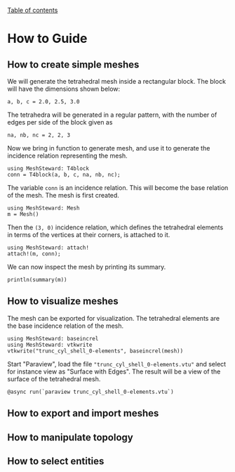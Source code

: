 [Table of contents](https://petrkryslucsd.github.io/MeshSteward.jl/latest/index.html)

# How to Guide

## How to create simple meshes

We will generate the tetrahedral mesh inside a rectangular block.
The block will have the dimensions shown below:
```
a, b, c = 2.0, 2.5, 3.0
```
The tetrahedra will be generated in a regular pattern, with the number of
edges per side of the block given as
```
na, nb, nc = 2, 2, 3
```
Now we bring in function to generate mesh, and use it to generate the incidence relation representing the mesh.
```
using MeshSteward: T4block
conn = T4block(a, b, c, na, nb, nc);
```

The variable `conn` is an incidence relation. This will become the base
relation of the mesh. The mesh is first created.
```
using MeshSteward: Mesh
m = Mesh()
```
Then the ``(3, 0)`` incidence relation, which defines the tetrahedral elements in terms of the vertices at their corners, is attached to it.
```
using MeshSteward: attach!
attach!(m, conn);
```

We can now inspect the mesh by printing its summary.
```
println(summary(m))
```

## How to visualize meshes

The mesh can be exported for visualization. The tetrahedral elements are the
base incidence relation of the mesh.

```
using MeshSteward: baseincrel
using MeshSteward: vtkwrite
vtkwrite("trunc_cyl_shell_0-elements", baseincrel(mesh))
```

Start "Paraview", load the file `"trunc_cyl_shell_0-elements.vtu"` and
select for instance view as "Surface with Edges". The result will be a view
of the surface of the tetrahedral mesh.
```
@async run(`paraview trunc_cyl_shell_0-elements.vtu`)
```

## How to export and import meshes

## How to manipulate topology

## How to select entities

